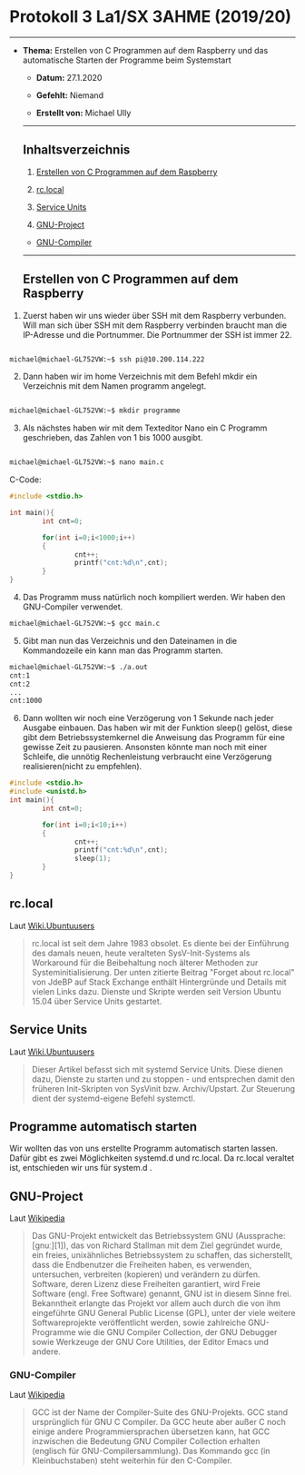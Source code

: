 # Protokoll 3 La1/SX 3AHME (2019/20)

--------------

* **Thema:** Erstellen von C Programmen auf dem Raspberry und das automatische Starten der Programme beim Systemstart

  * **Datum:** 27.1.2020

  * **Gefehlt:** Niemand

  * **Erstellt von:** Michael Ully

  --------------------------------------------------

  ## Inhaltsverzeichnis

  1.  [Erstellen von C Programmen auf dem Raspberry](#erstellen-von-c-programmen-auf-dem-raspberry)
  
  2. [rc.local](#rc.local)
  
  3. [Service Units](#service-units)

  4.  [GNU-Project](#gnu-project)
    * [GNU-Compiler](#gnu-compiler)
 

  ----------------------

  ## Erstellen von C Programmen auf dem Raspberry  

1) Zuerst haben wir uns wieder über SSH mit dem Raspberry verbunden. Will man sich über SSH mit dem Raspberry verbinden braucht man die IP-Adresse und die Portnummer. Die Portnummer der SSH ist immer 22.

  

 ````bash

michael@michael-GL752VW:~$ ssh pi@10.200.114.222

````
2) Dann haben wir im home Verzeichnis mit dem Befehl mkdir ein Verzeichnis mit dem Namen programm angelegt.
 ````bash

michael@michael-GL752VW:~$ mkdir programme


````
3) Als nächstes haben wir mit dem Texteditor Nano ein C Programm geschrieben, das Zahlen von 1 bis 1000 ausgibt.
 ````bash

michael@michael-GL752VW:~$ nano main.c

````
C-Code:
````C
#include <stdio.h>

int main(){
        int cnt=0;

        for(int i=0;i<1000;i++)
        {
                cnt++;
                printf("cnt:%d\n",cnt);
        }
}

````
4) Das Programm muss natürlich noch kompiliert werden. Wir haben den GNU-Compiler verwendet.
````bash
michael@michael-GL752VW:~$ gcc main.c
````
5) Gibt man nun das Verzeichnis und den Dateinamen in die Kommandozeile ein kann man das Programm starten.
````bash
michael@michael-GL752VW:~$ ./a.out
cnt:1
cnt:2
...
cnt:1000
````
6) Dann wollten wir noch eine Verzögerung von 1 Sekunde nach jeder Ausgabe einbauen. Das haben wir mit der Funktion sleep() gelöst, diese gibt dem Betriebssystemkernel die Anweisung das Programm für eine gewisse Zeit zu pausieren. Ansonsten könnte man noch mit einer Schleife, die unnötig Rechenleistung verbraucht eine Verzögerung realisieren(nicht zu empfehlen).
```C
#include <stdio.h>
#include <unistd.h>
int main(){
        int cnt=0;

        for(int i=0;i<10;i++)
        {
                cnt++;
                printf("cnt:%d\n",cnt);
                sleep(1);
        }
}
```

## rc.local

Laut [Wiki.Ubuntuusers](https://wiki.ubuntuusers.de/rc.local/)

> rc.local ist seit dem Jahre 1983 obsolet. Es diente bei der Einführung des damals neuen, heute veralteten SysV-Init-Systems als Workaround für die Beibehaltung noch älterer Methoden zur Systeminitialisierung. Der unten zitierte Beitrag "Forget about rc.local" von JdeBP auf Stack Exchange enthält Hintergründe und Details mit vielen Links dazu.
Dienste und Skripte werden seit Version Ubuntu 15.04 über Service Units gestartet. 

## Service Units

Laut [Wiki.Ubuntuusers](https://wiki.ubuntuusers.de/systemd/Service_Units/)

> Dieser Artikel befasst sich mit systemd Service Units. Diese dienen dazu, Dienste zu starten und zu stoppen - und entsprechen damit den früheren Init-Skripten von SysVinit bzw. Archiv/Upstart. Zur Steuerung dient der systemd-eigene Befehl systemctl.

## Programme automatisch starten

Wir wollten das von uns erstellte Programm automatisch starten lassen. Dafür gibt es zwei Möglichkeiten systemd.d und rc.local. Da rc.local veraltet ist, entschieden wir uns für system.d .





## GNU-Project
Laut [Wikipedia](https://de.wikipedia.org/wiki/GNU-Projekt)
>Das GNU-Projekt entwickelt das Betriebssystem GNU (Aussprache: [ɡnuː][1]), das von Richard Stallman mit dem Ziel gegründet wurde, ein freies, unixähnliches Betriebssystem zu schaffen, das sicherstellt, dass die Endbenutzer die Freiheiten haben, es verwenden, untersuchen, verbreiten (kopieren) und verändern zu dürfen. Software, deren Lizenz diese Freiheiten garantiert, wird Freie Software (engl. Free Software) genannt, GNU ist in diesem Sinne frei.
Bekanntheit erlangte das Projekt vor allem auch durch die von ihm eingeführte GNU General Public License (GPL), unter der viele weitere Softwareprojekte veröffentlicht werden, sowie zahlreiche GNU-Programme wie die GNU Compiler Collection, der GNU Debugger sowie Werkzeuge der GNU Core Utilities, der Editor Emacs und andere.

### GNU-Compiler
Laut [Wikipedia](https://de.wikipedia.org/wiki/GNU_Compiler_Collection)
>GCC ist der Name der Compiler-Suite des GNU-Projekts. GCC stand ursprünglich für GNU C Compiler. Da GCC heute aber außer C noch einige andere Programmiersprachen übersetzen kann, hat GCC inzwischen die Bedeutung GNU Compiler Collection erhalten (englisch für GNU-Compilersammlung). Das Kommando gcc (in Kleinbuchstaben) steht weiterhin für den C-Compiler.
